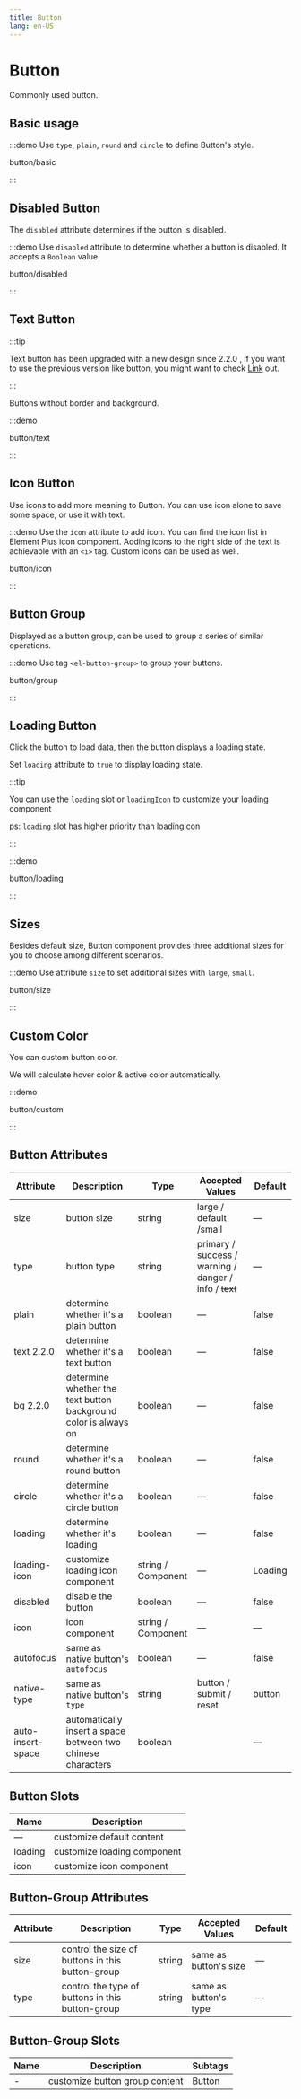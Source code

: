 ```yaml
---
title: Button
lang: en-US
---
```


# Button

Commonly used button.

## Basic usage

:::demo Use `type`, `plain`, `round` and `circle` to define Button's style.

button/basic

:::

## Disabled Button

The `disabled` attribute determines if the button is disabled.

:::demo Use `disabled` attribute to determine whether a button is disabled. It accepts a `Boolean` value.

button/disabled

:::

## Text Button

:::tip

Text button has been upgraded with a new design since <el-tag round effect="plain" size="small">2.2.0</el-tag> , if you want to use the
previous version like button, you might want to check [Link](./link.md#basic) out.

:::

Buttons without border and background.

:::demo

button/text

:::

## Icon Button

Use icons to add more meaning to Button. You can use icon alone to save some space, or use it with text.

:::demo Use the `icon` attribute to add icon. You can find the icon list in Element Plus icon component. Adding icons to the right side of the text is achievable with an `<i>` tag. Custom icons can be used as well.

button/icon

:::

## Button Group

Displayed as a button group, can be used to group a series of similar operations.

:::demo Use tag `<el-button-group>` to group your buttons.

button/group

:::

## Loading Button

Click the button to load data, then the button displays a loading state.

Set `loading` attribute to `true` to display loading state.

:::tip

You can use the `loading` slot or `loadingIcon` to customize your loading component

ps: `loading` slot has higher priority than loadingIcon

:::

:::demo

button/loading

:::

## Sizes

Besides default size, Button component provides three additional sizes for you to choose among different scenarios.

:::demo Use attribute `size` to set additional sizes with `large`, `small`.

button/size

:::

## Custom Color <VersionTag version="beta" />

You can custom button color.

We will calculate hover color & active color automatically.

:::demo

button/custom

:::

## Button Attributes

| Attribute                                                         | Description                                                     | Type               | Accepted Values                                               | Default |
| ----------------------------------------------------------------- | --------------------------------------------------------------- | ------------------ | ------------------------------------------------------------- | ------- |
| size                                                              | button size                                                     | string             | large / default /small                                        | —       |
| type                                                              | button type                                                     | string             | primary / success / warning / danger / info / <del>text</del> | —       |
| plain                                                             | determine whether it's a plain button                           | boolean            | —                                                             | false   |
| text <el-tag effect="plain" size="small" round hit>2.2.0</el-tag> | determine whether it's a text button                            | boolean            | —                                                             | false   |
| bg <el-tag effect="plain" size="small" round hit>2.2.0</el-tag>   | determine whether the text button background color is always on | boolean            | —                                                             | false   |
| round                                                             | determine whether it's a round button                           | boolean            | —                                                             | false   |
| circle                                                            | determine whether it's a circle button                          | boolean            | —                                                             | false   |
| loading                                                           | determine whether it's loading                                  | boolean            | —                                                             | false   |
| loading-icon                                                      | customize loading icon component                                | string / Component | —                                                             | Loading |
| disabled                                                          | disable the button                                              | boolean            | —                                                             | false   |
| icon                                                              | icon component                                                  | string / Component | —                                                             | —       |
| autofocus                                                         | same as native button's `autofocus`                             | boolean            | —                                                             | false   |
| native-type                                                       | same as native button's `type`                                  | string             | button / submit / reset                                       | button  |
| auto-insert-space                                                 | automatically insert a space between two chinese characters     | boolean            |                                                               | —       |

## Button Slots

| Name    | Description                 |
| ------- | --------------------------- |
| —       | customize default content   |
| loading | customize loading component |
| icon    | customize icon component    |

## Button-Group Attributes

| Attribute | Description                                      | Type   | Accepted Values       | Default |
| --------- | ------------------------------------------------ | ------ | --------------------- | ------- |
| size      | control the size of buttons in this button-group | string | same as button's size | —       |
| type      | control the type of buttons in this button-group | string | same as button's type | —       |

## Button-Group Slots

| Name | Description                    | Subtags |
| ---- | ------------------------------ | ------- |
| -    | customize button group content | Button  |
